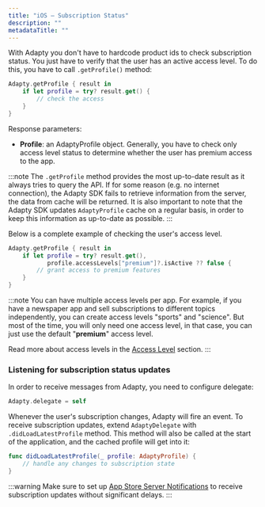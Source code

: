 ```yaml
---
title: "iOS – Subscription Status"
description: ""
metadataTitle: ""
---
```


With Adapty you don't have to hardcode product ids to check subscription status. You just have to verify that the user has an active access level. To do this, you have to call `.getProfile()` method:

```swift title="Swift"
Adapty.getProfile { result in
    if let profile = try? result.get() {
        // check the access
    }
}
```

Response parameters:

- **Profile**: an AdaptyProfile object. Generally, you have to check only access level status to determine whether the user has premium access to the app.

:::note
The `.getProfile` method provides the most up-to-date result as it always tries to query the API. If for some reason (e.g. no internet connection), the Adapty SDK fails to retrieve information from the server, the data from cache will be returned. It is also important to note that the Adapty SDK updates `AdaptyProfile` cache on a regular basis, in order to keep this information as up-to-date as possible.
:::

Below is a complete example of checking the user's access level.

```swift title="Swift"
Adapty.getProfile { result in
    if let profile = try? result.get(), 
           profile.accessLevels["premium"]?.isActive ?? false {
        // grant access to premium features
    }
}
```

:::note
You can have multiple access levels per app. For example, if you have a newspaper app and sell subscriptions to different topics independently, you can create access levels "sports" and "science". But most of the time, you will only need one access level, in that case, you can just use the default "**premium**" access level.

Read more about access levels in the [Access Level](access-level) section.
:::

### Listening for subscription status updates

In order to receive messages from Adapty, you need to configure delegate:

```swift title="Swift"
Adapty.delegate = self
```

Whenever the user's subscription changes, Adapty will fire an event. To receive subscription updates, extend `AdaptyDelegate` with `.didLoadLatestProfile` method. This method will also be called at the start of the application, and the cached profile will get into it:

```swift title="Swift"
func didLoadLatestProfile(_ profile: AdaptyProfile) {
    // handle any changes to subscription state
}
```

:::warning
Make sure to set up [App Store Server Notifications](app-store-server-notifications) to receive subscription updates without significant delays.
:::